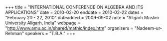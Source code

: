 +++
title = "INTERNATIONAL CONFERENCE  ON  ALGEBRA AND ITS APPLICATIONS"
date = 2010-02-20
enddate = 2010-02-22
dates = "February 20 - 22, 2010"
dateadded = 2009-09-02
note = "Aligarh Muslim University Aligarh, India"
webpage = "http://www.amu.ac.in/shared/mathic/index.htm"
organisers = "Nadeem-ur-Rehman"
speakers = "T.B.A."
+++
